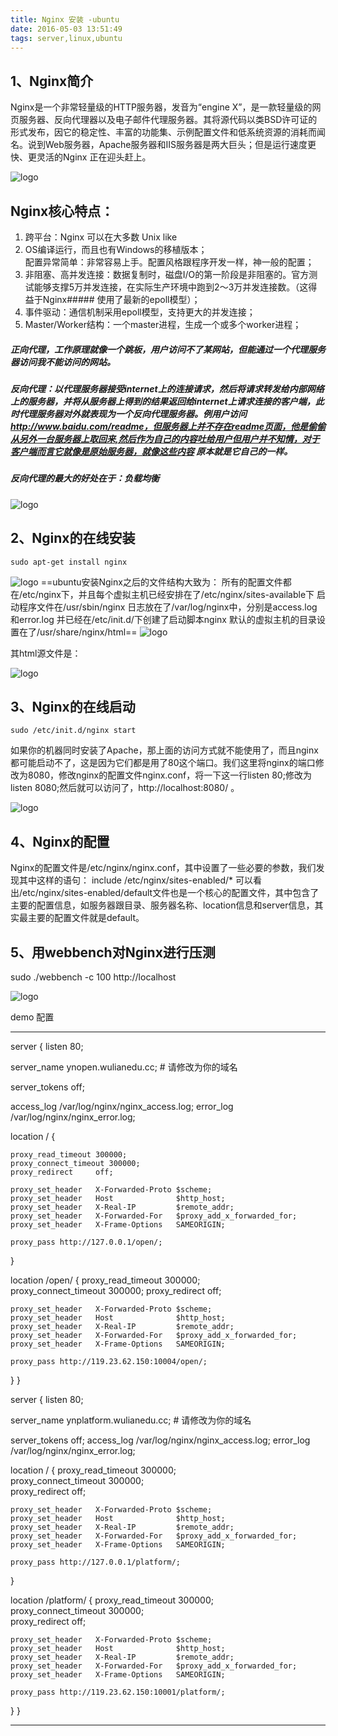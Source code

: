 ```yaml
---
title: Nginx 安装 -ubuntu
date: 2016-05-03 13:51:49
tags: server,linux,ubuntu
---
```


## 1、Nginx简介
Nginx是一个非常轻量级的HTTP服务器，发音为“engine X”，是一款轻量级的网页服务器、反向代理器以及电子邮件代理服务器。其将源代码以类BSD许可证的形式发布，因它的稳定性、丰富的功能集、示例配置文件和低系统资源的消耗而闻名。说到Web服务器，Apache服务器和IIS服务器是两大巨头；但是运行速度更快、更灵活的Nginx 正在迎头赶上。

![logo](nginx/1.png)

## Nginx核心特点：
1. 跨平台：Nginx 可以在大多数 Unix like
2.  OS编译运行，而且也有Windows的移植版本；    
    配置异常简单：非常容易上手。配置风格跟程序开发一样，神一般的配置；
3. 非阻塞、高并发连接：数据复制时，磁盘I/O的第一阶段是非阻塞的。官方测试能够支撑5万并发连接，在实际生产环境中跑到2～3万并发连接数。（这得益于Nginx##### 使用了最新的epoll模型）；
4. 事件驱动：通信机制采用epoll模型，支持更大的并发连接；
5. Master/Worker结构：一个master进程，生成一个或多个worker进程；

##### 正向代理，工作原理就像一个跳板，用户访问不了某网站，但能通过一个代理服务器访问我不能访问的网站。

##### 反向代理：以代理服务器接受internet上的连接请求，然后将请求转发给内部网络上的服务器，并将从服务器上得到的结果返回给internet上请求连接的客户端，此时代理服务器对外就表现为一个反向代理服务器。例用户访问 http://www.baidu.com/readme，但服务器上并不存在readme页面，他是偷偷从另外一台服务器上取回来,然后作为自己的内容吐给用户但用户并不知情，对于客户端而言它就像是原始服务器，就像这些内容 原本就是它自己的一样。

##### 反向代理的最大的好处在于：负载均衡
![logo](nginx/2.png)


## 2、Nginx的在线安装
 ```
 sudo apt-get install nginx
```
![logo](nginx/3.png)
==ubuntu安装Nginx之后的文件结构大致为：
所有的配置文件都在/etc/nginx下，并且每个虚拟主机已经安排在了/etc/nginx/sites-available下
启动程序文件在/usr/sbin/nginx
日志放在了/var/log/nginx中，分别是access.log和error.log
并已经在/etc/init.d/下创建了启动脚本nginx
 默认的虚拟主机的目录设置在了/usr/share/nginx/html==
![logo](nginx/4.png)

其html源文件是：

![logo](nginx/5.png)

## 3、Nginx的在线启动
```
sudo /etc/init.d/nginx start
```
如果你的机器同时安装了Apache，那上面的访问方式就不能使用了，而且nginx都可能启动不了，这是因为它们都是用了80这个端口。我们这里将nginx的端口修改为8080，修改nginx的配置文件nginx.conf，将一下这一行listen 80;修改为 listen 8080;然后就可以访问了，http://localhost:8080/ 。

![logo](nginx/6.png)

## 4、Nginx的配置
Nginx的配置文件是/etc/nginx/nginx.conf，其中设置了一些必要的参数，我们发现其中这样的语句：
 include /etc/nginx/sites-enabled/*
可以看出/etc/nginx/sites-enabled/default文件也是一个核心的配置文件，其中包含了主要的配置信息，如服务器跟目录、服务器名称、location信息和server信息，其实最主要的配置文件就是default。

## 5、用webbench对Nginx进行压测
sudo ./webbench -c 100 http://localhost

![logo](nginx/7.png)


demo 配置


---
server {
  listen 80;

  server_name ynopen.wulianedu.cc;   # 请修改为你的域名

  server_tokens off;     

  
  access_log  /var/log/nginx/nginx_access.log;
  error_log   /var/log/nginx/nginx_error.log;

  location / {
    
    proxy_read_timeout 300000;  
    proxy_connect_timeout 300000; 
    proxy_redirect     off;

    proxy_set_header   X-Forwarded-Proto $scheme;
    proxy_set_header   Host              $http_host;
    proxy_set_header   X-Real-IP         $remote_addr;
    proxy_set_header   X-Forwarded-For   $proxy_add_x_forwarded_for;
    proxy_set_header   X-Frame-Options   SAMEORIGIN;

    proxy_pass http://127.0.0.1/open/;
  }

  location /open/ { 
    proxy_read_timeout 300000;  
    proxy_connect_timeout 300000; 
    proxy_redirect     off;

    proxy_set_header   X-Forwarded-Proto $scheme;
    proxy_set_header   Host              $http_host;
    proxy_set_header   X-Real-IP         $remote_addr;
    proxy_set_header   X-Forwarded-For   $proxy_add_x_forwarded_for;
    proxy_set_header   X-Frame-Options   SAMEORIGIN;

    proxy_pass http://119.23.62.150:10004/open/;
  }
}


server {
  listen 80;

  server_name ynplatform.wulianedu.cc;   # 请修改为你的域名

  server_tokens off; 
  access_log  /var/log/nginx/nginx_access.log;
  error_log   /var/log/nginx/nginx_error.log;

  location / { 
    proxy_read_timeout 300000;  
    proxy_connect_timeout 300000;  
    proxy_redirect     off;

    proxy_set_header   X-Forwarded-Proto $scheme;
    proxy_set_header   Host              $http_host;
    proxy_set_header   X-Real-IP         $remote_addr;
    proxy_set_header   X-Forwarded-For   $proxy_add_x_forwarded_for;
    proxy_set_header   X-Frame-Options   SAMEORIGIN;

    proxy_pass http://127.0.0.1/platform/;
  }

  location /platform/ { 
    proxy_read_timeout 300000;  
    proxy_connect_timeout 300000;  
    proxy_redirect     off;

    proxy_set_header   X-Forwarded-Proto $scheme;
    proxy_set_header   Host              $http_host;
    proxy_set_header   X-Real-IP         $remote_addr;
    proxy_set_header   X-Forwarded-For   $proxy_add_x_forwarded_for;
    proxy_set_header   X-Frame-Options   SAMEORIGIN;

    proxy_pass http://119.23.62.150:10001/platform/;
  }
}


---
